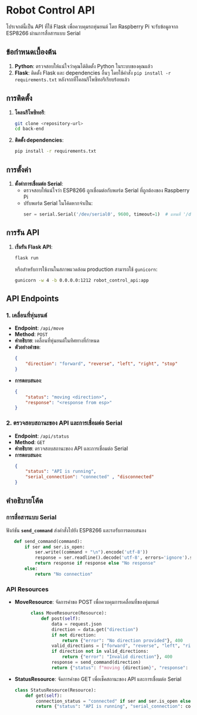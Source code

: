 # Robot Control API

โปรเจกต์นี้เป็น API ที่ใช้ Flask เพื่อควบคุมรถหุ่นยนต์ โดย Raspberry Pi จะรับข้อมูลจาก ESP8266 ผ่านการสื่อสารแบบ Serial

## ข้อกำหนดเบื้องต้น

1. **Python**: ตรวจสอบให้แน่ใจว่าคุณได้ติดตั้ง Python ในระบบของคุณแล้ว
2. **Flask**: ติดตั้ง Flask และ dependencies อื่นๆ โดยใช้คำสั่ง `pip install -r requirements.txt` หลังจากที่โคลนรีโพซิทอรีเรียบร้อยแล้ว

## การติดตั้ง

1. **โคลนรีโพซิทอรี**:
    ```bash
    git clone <repository-url>
    cd back-end
    ```

2. **ติดตั้ง dependencies**:
    ```bash
    pip install -r requirements.txt
    ```

## การตั้งค่า

1. **ตั้งค่าการเชื่อมต่อ Serial**:
    - ตรวจสอบให้แน่ใจว่า ESP8266 ถูกเชื่อมต่อกับพอร์ต Serial ที่ถูกต้องของ Raspberry Pi
    - ปรับพอร์ต Serial ในโค้ดหากจำเป็น:
      ```python
      ser = serial.Serial('/dev/serial0', 9600, timeout=1)  # แทนที่ '/dev/serial0' ด้วยพอร์ตที่ถูกต้อง
      ```

## การรัน API

1. **เริ่มรัน Flask API**:
    ```bash
    flask run
    ```
    หรือสำหรับการใช้งานในสภาพแวดล้อม production สามารถใช้ `gunicorn`:
    ```bash
    gunicorn -w 4 -b 0.0.0.0:1212 robot_control_api:app
    ```

## API Endpoints

### 1. เคลื่อนที่หุ่นยนต์

- **Endpoint**: `/api/move`
- **Method**: `POST`
- **คำอธิบาย**: เคลื่อนที่หุ่นยนต์ในทิศทางที่กำหนด
- **ตัวอย่างคำขอ**:
    ```json
    {
        "direction": "forward", "reverse", "left", "right", "stop"
    }
    ```
- **การตอบสนอง**:
    ```json
    {
        "status": "moving <direction>",
        "response": "<response from esp>"
    }
    ```

### 2. ตรวจสอบสถานะของ API และการเชื่อมต่อ Serial

- **Endpoint**: `/api/status`
- **Method**: `GET`
- **คำอธิบาย**: ตรวจสอบสถานะของ API และการเชื่อมต่อ Serial
- **การตอบสนอง**:
    ```json
    {
        "status": "API is running",
        "serial_connection": "connected" , "disconnected"
    }
    ```

## คำอธิบายโค้ด

### การสื่อสารแบบ Serial

ฟังก์ชัน **`send_command`** ส่งคำสั่งไปยัง ESP8266 และรอรับการตอบสนอง

 ```python
    def send_command(command):
        if ser and ser.is_open:
            ser.write((command + "\n").encode('utf-8'))
            response = ser.readline().decode('utf-8', errors='ignore').strip()
            return response if response else "No response"
        else:
            return "No connection"
  ```

### API Resources

- **MoveResource**: จัดการคำขอ POST เพื่อควบคุมการเคลื่อนที่ของหุ่นยนต์
  
  ```python
        class MoveResource(Resource):
            def post(self):
                data = request.json
                direction = data.get("direction")
                if not direction:
                    return {"error": "No direction provided"}, 400
                valid_directions = ["forward", "reverse", "left", "right", "stop"]
                if direction not in valid_directions:
                    return {"error": "Invalid direction"}, 400
                response = send_command(direction)
                return {"status": f"moving {direction}", "response": response}
    ```

- **StatusResource**: จัดการคำขอ GET เพื่อเช็คสถานะของ API และการเชื่อมต่อ Serial
    ```python
    class StatusResource(Resource):
        def get(self):
            connection_status = "connected" if ser and ser.is_open else "disconnected"
            return {"status": "API is running", "serial_connection": connection_status}
    ```
